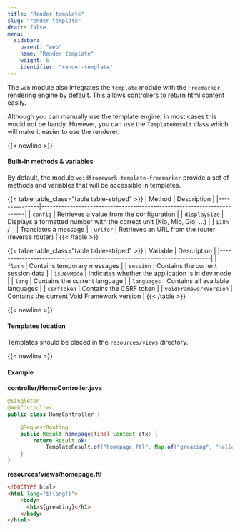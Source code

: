```yaml
---
title: "Render template"
slug: "render-template"
draft: false
menu:
  sidebar:
    parent: "web"
    name: "Render template"
    weight: 6
    identifier: "render-template"
---
```


The `web` module also integrates the `template` module with the `Freemarker` rendering engine by default. This allows controllers to return html content easily.

Although you can manually use the template engine, in most cases this would not be handy. However, you can use the `TemplateResult` class which will make it easier to use the renderer.



{{< newline >}}
#### Built-in methods & variables

By default, the module `voidframework-template-freemarker` provide a set of methods and variables that will be accessible in templates.

{{< table table_class="table table-striped" >}}
| Method        | Description                                                            |
|---------------|------------------------------------------------------------------------|
| `config`      | Retrieves a value from the configuration                               |
| `displaySize` | Displays a formatted number with the correct unit (Kio, Mio, Gio, ...) |
| `i18n` / `_`  | Translates a message                                                   |
| `urlfor`      | Retrieves an URL from the router (reverse router)                      |
{{< /table >}}

{{< table table_class="table table-striped" >}}
| Variable               | Description                                      |
|------------------------|--------------------------------------------------|
| `flash`                | Contains temporary messages                      |
| `session`              | Contains the current session data                |
| `isDevMode`            | Indicates whether the application is in dev mode |
| `lang`                 | Contains the current language                    |
| `languages`            | Contains all available languages                 |
| `csrfToken`            | Contains the CSRF token                          |
| `voidFrameworkVersion` | Contains the current Void Framework version      |
{{< /table >}}



{{< newline >}}
#### Templates location

Templates should be placed in the `resources/views` directory.




{{< newline >}}
#### Example

**controller/HomeController.java**
```java
@Singleton
@WebController
public class HomeController {

    @RequestRouting
    public Result homepage(final Context ctx) {
        return Result.ok(
            TemplateResult.of("homepage.ftl", Map.of("greating", "Hello World")));
    }
}
```

**resources/views/homepage.ftl**
```html
<!DOCTYPE html>
<html lang="${lang!}">
    <body>
      <h1>${greating}</h1>
    </body>
</html>
```
